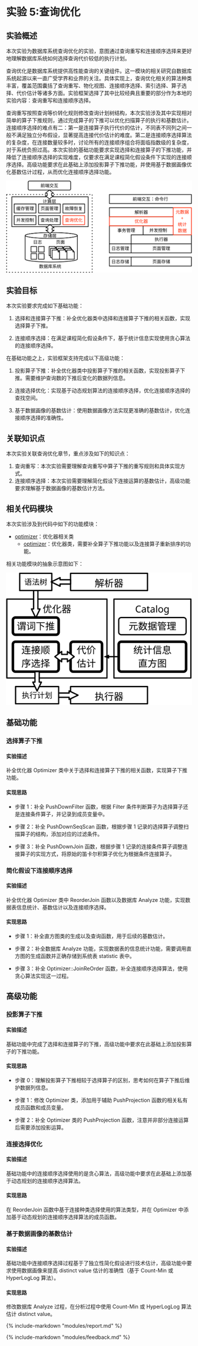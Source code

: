 # 实验 5:查询优化

## 实验概述

本次实验为数据库系统查询优化的实验，意图通过查询重写和连接顺序选择来更好地理解数据库系统如何选择查询代价较低的执行计划。

查询优化是数据库系统提供高性能查询的关键组件。这一模块的相关研究自数据库系统起源以来一直广受学界和业界的关注。具体实现上，查询优化相关的算法种类丰富，覆盖范围囊括了查询重写、物化视图、连接顺序选择、索引选择、算子选择、代价估计等诸多方面。实验框架选择了其中比较经典且重要的部分作为本地的实验内容：查询重写和连接顺序选择。

查询重写按照查询等价转化规则修改查询计划树结构，本次实验涉及其中实现相对简单的算子下推规则，通过完成算子的下推可以优化扫描算子的执行和基数估计。连接顺序选择的难点有二：第一是连接算子执行代价的估计，不同表不同列之间一般不满足独立分布假设，显著提高连接代价估计的难度。第二是连接顺序选择算法的复杂度，在连接数量较多时，讨论所有的连接顺序组合将面临指数级的复杂度，对于系统负担过高。本次实验的基础功能要求实现选择和连接算子的下推功能，并降低了连接顺序选择的实现难度，仅要求在满足课程简化假设条件下实现的连接顺序选择。高级功能要求在此基础上添加投影算子下推功能，并使用基于数据画像优化基数估计过程，从而优化连接顺序选择功能。

![](../pics/lab5-overview.svg)

## 实验目标

本次实验要求完成如下基础功能：

1. 选择和连接算子下推：补全优化器类中选择和连接算子下推的相关函数，实现选择算子下推。

2. 连接顺序选择：在满足课程简化假设条件下，基于统计信息实现使用贪心算法的连接顺序选择。

在基础功能之上，实验框架支持完成以下高级功能：

1. 投影算子下推：补全优化器类中投影算子下推的相关函数，实现投影算子下推。需要维护查询数的下推后变化的数据列信息。

2. 连接选择优化：实现基于动态规划算法的连接顺序选择，优化连接顺序选择的查找空间。

3. 基于数据画像的基数估计：使用数据画像方法实现更准确的基数估计，优化连接顺序选择的准确性。

## 关联知识点

本次实验关联查询优化章节，重点涉及如下的知识点：

1. 查询重写：本次实验需要理解查询重写中算子下推的重写规则和具体实现方式。
2. 连接顺序选择：本次实验需要理解简化假设下连接运算的基数估计，高级功能要求理解基于数据画像的基数估计方法。

## 相关代码模块

本次实验涉及到代码中如下的功能模块：

-   [optimizer](https://git.tsinghua.edu.cn/dbtrain/dbtrain-lab/-/blob/master/src/optimizer)：优化器相关类
    -   [optimizer](https://git.tsinghua.edu.cn/dbtrain/dbtrain-lab/-/blob/master/src/optimizer/optimizer.h)：优化器类，需要补全算子下推功能以及连接算子重新排序的功能。

<!--TODO:添加Analyze相关函数-->

相关功能模块的抽象示意图如下：

![](../pics/lab5-details.svg)

## 基础功能

### 选择算子下推

#### 实验描述

补全优化器 Optimizer 类中关于选择和连接算子下推的相关函数，实现算子下推功能。

#### 实现思路

-   步骤 1：补全 PushDownFilter 函数，根据 Filter 条件判断算子为选择算子还是连接条件算子，并记录到成员变量中。

-   步骤 2：补全 PushDownSeqScan 函数，根据步骤 1 记录的选择算子调整扫描算子的结构，添加对应的过滤条件。

-   步骤 3：补全 PushDownJoin 函数，根据步骤 1 记录的连接条件算子调整连接算子的实现方式，将原始的笛卡尔积算子优化为根据条件连接算子。

### 简化假设下连接顺序选择

#### 实验描述

补全优化器 Optimizer 类中 ReorderJoin 函数以及数据库 Analyze 功能，实现数据表信息统计、基数估计以及连接顺序选择。

#### 实现思路

-   步骤 1：补全直方图类的生成以及查询函数，用于后续的基数估计。

-   步骤 2：补全数据库 Analyze 功能，实现数据表的信息统计功能，需要调用直方图的生成函数并正确存储到系统表 statistic 表中。

-   步骤 3：补全 Optimizer::JoinReOrder 函数，补全连接顺序选择算法，使用贪心算法实现这一过程。

## 高级功能

### 投影算子下推

#### 实验描述

基础功能中完成了选择和连接算子的下推，高级功能中要求在此基础上添加投影算子的下推功能。

#### 实现思路

-   步骤 0：理解投影算子下推相较于选择算子的区别，思考如何在算子下推后维护数据列信息。

-   步骤 1：修改 Optimizer 类，添加用于辅助 PushProjection 函数的相关私有成员函数和成员变量。

-   步骤 2：补全 Optimizer 类的 PushProjection 函数，注意并非部分连接运算后需要添加投影运算。

### 连接选择优化

#### 实验描述

基础功能中的连接顺序选择使用的是贪心算法，高级功能中要求在此基础上添加基于动态规划的连接顺序选择算法。

#### 实现思路

在 ReorderJoin 函数中基于连接种类选择使用的算法类型，并在 Optimizer 中添加基于动态规划的连接顺序选择算法的成员函数。

### 基于数据画像的基数估计

#### 实验描述

基础功能中连接顺序选择过程基于了独立性简化假设进行技术估计，高级功能中要求使用数据画像来提高 distinct value 估计的准确性（基于 Count-Min 或 HyperLogLog 算法）。

#### 实现思路

修改数据库 Analyze 过程，在分析过程中使用 Count-Min 或 HyperLogLog 算法估计 distinct value。

<!--TODO:添加部分教材中的示意图-->

{%
	include-markdown "modules/report.md"
%}

{%
	include-markdown "modules/feedback.md"
%}
